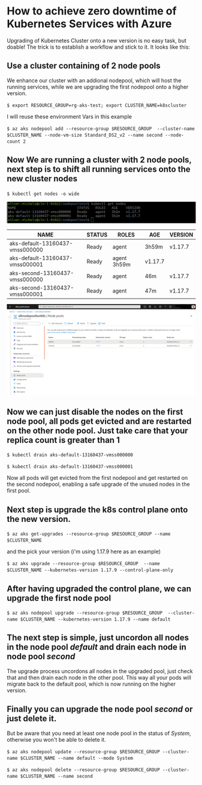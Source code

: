 # How to achieve zero downtime of Kubernetes Services with Azure

Upgrading of Kubernetes Cluster onto a new version is no easy task, but doable!
The trick is to establish a workflow and stick to it. It looks like this:

## Use a cluster containing of 2 node pools

We enhance our cluster with an addional nodepool, which will host the running
services, while we are upgrading the first nodepool onto a higher version.

`$ export RESOURCE_GROUP=rg-aks-test; export CLUSTER_NAME=k8scluster`

I will reuse these environment Vars in this example

`$ az aks nodepool add --resource-group $RESOURCE_GROUP  --cluster-name $CLUSTER_NAME --node-vm-size Standard_DS2_v2 --name second --node-count 2`


## Now We are running a cluster with 2 node pools, next step is to shift all running services onto the new cluster nodes

`$ kubectl get nodes -o wide` 

![Nodepools](nodepools_before.png)

NAME | STATUS | ROLES | AGE | VERSION
---- | ------ | ----- | --- | ------- 
aks-default-13160437-vmss000000 | Ready | agent | 3h59m | v1.17.7
aks-default-13160437-vmss000001 | Ready | agent  3h59m | v1.17.7
aks-second-13160437-vmss000000 | Ready | agent | 46m | v1.17.7
aks-second-13160437-vmss000001 |  Ready | agent | 47m  | v1.17.7

![Azure Nodepools](azure_nodepools.png)

## Now we can just disable the nodes on the first node pool, all pods get evicted and are restarted on the other node pool. Just take care that your replica count is greater than 1

`$ kubectl drain aks-default-13160437-vmss000000`

`$ kubectl drain aks-default-13160437-vmss000001` 

Now all pods will get evicted from the first nodepool and get restarted on the second nodepool, enabling a safe upgrade of the unused nodes in the first pool.

## Next step is upgrade the k8s control plane onto the new version.

`$ az aks get-upgrades --resource-group $RESOURCE_GROUP --name $CLUSTER_NAME` 

and the pick your version (i'm using 1.17.9 here as an example)

`$ az aks upgrade --resource-group $RESOURCE_GROUP  --name $CLUSTER_NAME --kubernetes-version 1.17.9 --control-plane-only` 

## After having upgraded the control plane, we can upgrade the first node pool

`$ az aks nodepool upgrade --resource-group $RESOURCE_GROUP  --cluster-name $CLUSTER_NAME --kubernetes-version 1.17.9 --name default ` 

## The next step is simple, just uncordon all nodes in the node pool *default* and drain each node in node pool *second*

The upgrade process uncordons all nodes in the upgraded pool, just check that and then drain each node in the other pool.
This way all your pods will migrate back to the default pool, which is now running on the higher version.

## Finally you can upgrade the node pool *second* or just delete it. 

But be aware that you need at least one node pool in the status of *System*, otherwise you won't be able to delete it.

`$ az aks nodepool update --resource-group $RESOURCE_GROUP --cluster-name $CLUSTER_NAME --name default --mode System`

`$ az aks nodepool delete --resource-group $RESOURCE_GROUP --cluster-name $CLUSTER_NAME --name second`

 
